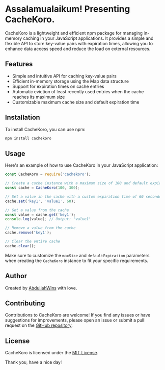 # Assalamualaikum! Presenting CacheKoro.

CacheKoro is a lightweight and efficient npm package for managing in-memory caching in your JavaScript applications. It provides a simple and flexible API to store key-value pairs with expiration times, allowing you to enhance data access speed and reduce the load on external resources.

## Features

- Simple and intuitive API for caching key-value pairs
- Efficient in-memory storage using the Map data structure
- Support for expiration times on cache entries
- Automatic eviction of least recently used entries when the cache reaches its maximum size
- Customizable maximum cache size and default expiration time

## Installation

To install CacheKoro, you can use npm:

```bash
npm install cachekoro
```

## Usage

Here's an example of how to use CacheKoro in your JavaScript application:

```javascript
const CacheKoro = require('cachekoro');

// Create a cache instance with a maximum size of 100 and default expiration of 300 seconds
const cache = CacheKoro(100, 300);

// Set a value in the cache with a custom expiration time of 60 seconds
cache.set('key1', 'value1', 60);

// Get a value from the cache
const value = cache.get('key1');
console.log(value); // Output: 'value1'

// Remove a value from the cache 
cache.remove('key1');

// Clear the entire cache
cache.clear();
```

Make sure to customize the `maxSize` and `defaultExpiration` parameters when creating the `CacheKoro` instance to fit your specific requirements.

## Author
Created by [AbdullahWins](https://github.com/abdullahwins) with love.

## Contributing

Contributions to CacheKoro are welcome! If you find any issues or have suggestions for improvements, please open an issue or submit a pull request on the [GitHub repository](https://github.com/abdullahwins/cachekoro).

## License

CacheKoro is licensed under the [MIT License](https://opensource.org/licenses/MIT).

Thank you, have a nice day!